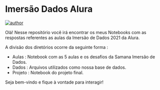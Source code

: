 # Imersão Dados Alura

[![author](https://img.shields.io/badge/author-gustavolq-red.svg)](https://www.linkedin.com/in/gustavoquadra/)

Olá! Nesse repositório você irá encontrar os meus Notebooks com as respostas referentes as aulas da Imersão de Dados 2021 da Alura. 

A divisão dos diretórios ocorre da seguinte forma :
- Aulas : Notebook com as 5 aulas e os desafios da Samana Imersão de Dados.
- Dados : Arquivos utilizados como nossa base de dados.
- Projeto : Notebook do projeto final.

Seja bem-vindo e fique à vontade para interagir!
